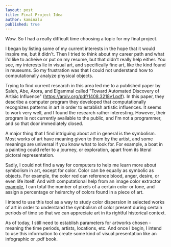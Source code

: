 ```yaml
---
layout: post
title: Final Project Idea
author: kaminalu
published: true
---
```


Wow.  So I had a really difficult time choosing a topic for my final project.

I began by listing some of my current interests in the hope that it would inspire me, but it didn't.  Then I tried to think about my career path and what I'd like to acheive or put on my resume, but that didn't really help either.  You see, my interests lie in visual art, and specifically fine art, like the kind found in museums.  So my frustration was that I could not understand how to computationally analyze physical objects.  

Trying to find current research in this area led me to a published paper by Saleh, Abe, Arora, and Elgammal called "Toward Automated Discovery of Artisic Influence" (https://arxiv.org/pdf/1408.3218v1.pdf).  In this paper, they describe a computer program they developed that computationally recognizes patterns in art in order to establish artistic influences.  It seems to work very well, and I found the research rather interesting.  However, their program is not currently available to the public, and I'm not a programmer, and so that door immediately closed.

A major thing that I find intriguing about art in general is the symbolism.  Most works of art have meaning given to them by the artist, and some meanings are universal if you know what to look for.  For example, a boat in a painting could refer to a journey, or exploration, apart from its literal pictoral representation.

Sadly, I could not find a way for computers to help me learn more about symbolism in art, except for color.  Color can be equally as symbolic as objects.  For example, the color red can reference blood, anger, desire, or even life itself.  And with computational help from an image color extractor [example](http://www.coolphptools.com/color_extract#demo "like the one found here"), I can total the number of pixels of a certain color or tone, and assign a percentage or heirarchy of colors found in a piece of art.

I intend to use this tool as a way to study color dispersion in selected works of art in order to understand the symbolism of color present during certain periods of time so that we can appreciate art in its rightful historical context.

As of today, I still need to establish parameters for artworks chosen - meaning the time periods, artists, locations, etc.  And once I begin, I intend to use this information to create some kind of visual presentation like an infographic or .pdf book.
